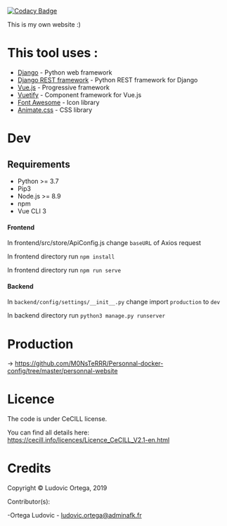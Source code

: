 [![Codacy Badge](https://api.codacy.com/project/badge/Grade/43b2c47c6ab34d00ae4970b11b111156)](https://app.codacy.com/app/M0NsTeRRR/Personnal-website?utm_source=github.com&utm_medium=referral&utm_content=M0NsTeRRR/Personnal-website&utm_campaign=Badge_Grade_Dashboard)

This is my own website :)

# This tool uses :

* [Django](https://twig.symfony.com/) - Python web framework
* [Django REST framework](https://www.django-rest-framework.org/) - Python REST framework for Django
* [Vue.js](https://vuejs.org/) - Progressive framework
* [Vuetify](https://vuetifyjs.com/en/) - Component framework for Vue.js
* [Font Awesome](https://fontawesome.com/) - Icon library
* [Animate.css](https://daneden.github.io/animate.css/) - CSS library

# Dev

## Requirements

- Python >= 3.7
- Pip3
- Node.js >= 8.9
- npm
- Vue CLI 3

#### Frontend

In frontend/src/store/ApiConfig.js change `baseURL` of Axios request

In frontend directory run `npm install`

In frontend directory run `npm run serve`

#### Backend

In `backend/config/settings/__init__.py` change import `production` to `dev`

In backend directory run `python3 manage.py runserver`

# Production

-> https://github.com/M0NsTeRRR/Personnal-docker-config/tree/master/personnal-website

# Licence

The code is under CeCILL license.

You can find all details here: https://cecill.info/licences/Licence_CeCILL_V2.1-en.html

# Credits

Copyright © Ludovic Ortega, 2019

Contributor(s):

-Ortega Ludovic - ludovic.ortega@adminafk.fr
